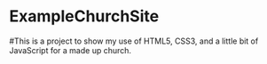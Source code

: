 # ExampleChurchSite
#This is a project to show my use of HTML5, CSS3, and a little bit of JavaScript for a made up church. 
